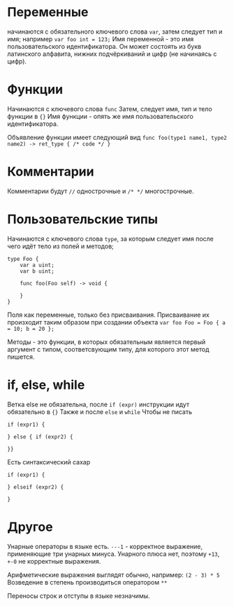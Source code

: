 # Переменные
начинаются с обязательного ключевого слова `var`, затем следует тип и имя;
например `var foo int = 123;`
Имя переменной - это имя пользовательского идентификатора.
Он может состоять из букв латинского алфавита, нижних подчёркиваний и цифр (не начинаясь с цифр).

# Функции
Начинаются с ключевого слова `func`
Затем, следует имя, тип и тело функции в `{}`
Имя функции - опять же имя пользовательского идентификатора.

Объявление функции имеет следующий вид
`func foo(type1 name1, type2 name2) -> ret_type { /* code */ }`

# Комментарии
Комментарии будут `//` однострочные и `/* */` многострочные.

# Пользовательские типы

Начинаются с ключевого слова `type`, за которым следует имя после чего идёт тело из полей и методов;


```
type Foo {
    var a uint;
    var b uint;

    func foo(Foo self) -> void {

    }
}
```
Поля как переменные, только без присваивания. Присваивание их произходит таким образом при создании объекта `var foo Foo = Foo { a = 10; b = 20 }; `

Методы - это функции, в которых обязательным является первый аргумент с типом, соответсвующим типу, для которого этот метод пишется.

# if, else, while

Ветка else не обязательна, после `if (expr)` инструкции идут обязательно в `{}`
Также и после `else` и `while`
Чтобы не писать

```
if (expr1) {

} else { if (expr2) {

}}
```
Есть синтаксический сахар

```
if (expr1) {

} elseif (expr2) {

}
```

# Другое
Унарные операторы в языке есть.
`---1` - корректное выражение, применяющие три унарных минуса.
Унарного плюса нет, поэтому `+13`, `+-0` не корректные выражения.

Арифметические выражения выглядят обычно, например:
`(2 - 3) * 5`
Возведение в степень производиться оператором `**`

Переносы строк и отступы в языке незначимы.
